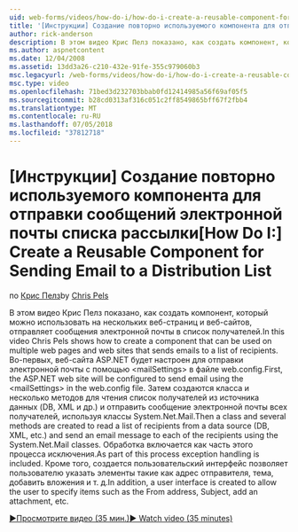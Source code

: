```yaml
---
uid: web-forms/videos/how-do-i/how-do-i-create-a-reusable-component-for-sending-email-to-a-distribution-list
title: '[Инструкции] Создание повторно используемого компонента для отправки сообщений электронной почты списка рассылки | Документация Майкрософт'
author: rick-anderson
description: В этом видео Крис Пелз показано, как создать компонент, который можно использовать на нескольких веб-страниц и веб-сайтов, отправляет сообщения электронной почты в список получателей. Этого достаточно...
ms.author: aspnetcontent
ms.date: 12/04/2008
ms.assetid: 13dd3a26-c210-432e-91fe-355c979060b3
msc.legacyurl: /web-forms/videos/how-do-i/how-do-i-create-a-reusable-component-for-sending-email-to-a-distribution-list
msc.type: video
ms.openlocfilehash: 71bed3d232703bbab0fd12414985a56f69af05f5
ms.sourcegitcommit: b28cd0313af316c051c2ff8549865bff67f2fbb4
ms.translationtype: MT
ms.contentlocale: ru-RU
ms.lasthandoff: 07/05/2018
ms.locfileid: "37812718"
---
```

<a name="how-do-i-create-a-reusable-component-for-sending-email-to-a-distribution-list"></a><span data-ttu-id="a6d95-104">[Инструкции] Создание повторно используемого компонента для отправки сообщений электронной почты списка рассылки</span><span class="sxs-lookup"><span data-stu-id="a6d95-104">[How Do I:] Create a Reusable Component for Sending Email to a Distribution List</span></span>
====================
<span data-ttu-id="a6d95-105">по [Крис Пелз](https://twitter.com/chrispels)</span><span class="sxs-lookup"><span data-stu-id="a6d95-105">by [Chris Pels](https://twitter.com/chrispels)</span></span>

<span data-ttu-id="a6d95-106">В этом видео Крис Пелз показано, как создать компонент, который можно использовать на нескольких веб-страниц и веб-сайтов, отправляет сообщения электронной почты в список получателей.</span><span class="sxs-lookup"><span data-stu-id="a6d95-106">In this video Chris Pels shows how to create a component that can be used on multiple web pages and web sites that sends emails to a list of recipients.</span></span> <span data-ttu-id="a6d95-107">Во-первых, веб-сайта ASP.NET будет настроен для отправки электронной почты с помощью &lt;mailSettings&gt; в файле web.config.</span><span class="sxs-lookup"><span data-stu-id="a6d95-107">First, the ASP.NET web site will be configured to send email using the &lt;mailSettings&gt; in the web.config file.</span></span> <span data-ttu-id="a6d95-108">Затем создаются класса и несколько методов для чтения список получателей из источника данных (DB, XML и др.) и отправить сообщение электронной почты всех получателей, используя классы System.Net.Mail.</span><span class="sxs-lookup"><span data-stu-id="a6d95-108">Then a class and several methods are created to read a list of recipients from a data source (DB, XML, etc.) and send an email message to each of the recipients using the System.Net.Mail classes.</span></span> <span data-ttu-id="a6d95-109">Обработка включается как часть этого процесса исключения.</span><span class="sxs-lookup"><span data-stu-id="a6d95-109">As part of this process exception handling is included.</span></span> <span data-ttu-id="a6d95-110">Кроме того, создается пользовательский интерфейс позволяет пользователю указать элементы такие как адрес отправителя, тема, добавить вложения и т. д.</span><span class="sxs-lookup"><span data-stu-id="a6d95-110">In addition, a user interface is created to allow the user to specify items such as the From address, Subject, add an attachment, etc.</span></span>

[<span data-ttu-id="a6d95-111">&#9654;Просмотрите видео (35 мин.)</span><span class="sxs-lookup"><span data-stu-id="a6d95-111">&#9654; Watch video (35 minutes)</span></span>](https://channel9.msdn.com/Blogs/ASP-NET-Site-Videos/how-do-i-create-a-reusable-component-for-sending-email-to-a-distribution-list)
